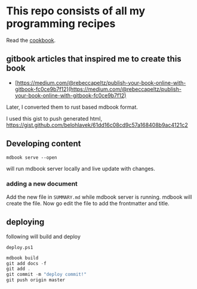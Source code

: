 # This repo consists of all my programming recipes

Read the [cookbook](https://kkibria.github.io/my_cookbook).

## gitbook articles that inspired me to create this book

* [https://medium.com/@rebeccapeltz/publish-your-book-online-with-gitbook-fc0ce9b7f12](https://medium.com/@rebeccapeltz/publish-your-book-online-with-gitbook-fc0ce9b7f12)

Later, I converted them to rust based mdbook format.

I used this gist to push generated html,
<https://gist.github.com/belohlavek/61dd16c08cd9c57a168408b9ac4121c2>


## Developing content

```
mdbook serve --open
```
will run mdbook server locally and live update with changes.

### adding a new document
Add the new file in `SUMMARY.md` while mdbook server is running.
mdbook will create the file. Now go edit the file to add the frontmatter and title.


## deploying
following will build and deploy

`deploy.ps1`
```powershell
mdbook build
git add docs -f
git add .
git commit -m "deploy commit!"
git push origin master
```

